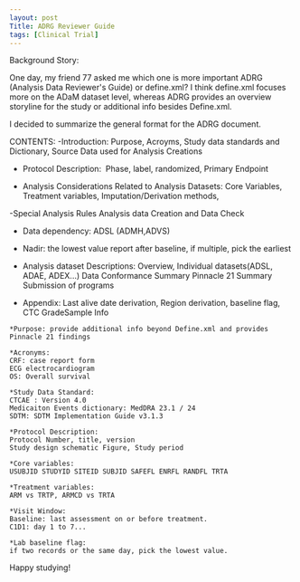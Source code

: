 ```yaml
---
layout: post
Title: ADRG Reviewer Guide
tags: [Clinical Trial]
---
```

Background Story:

One day, my friend 77 asked me which one is more important ADRG (Analysis Data Reviewer's Guide) or define.xml? I think define.xml focuses more on the ADaM dataset level, whereas ADRG provides an overview storyline for the study or additional info besides Define.xml. 

I decided to summarize the general format for the ADRG document.

CONTENTS:
-Introduction:
Purpose, Acroyms, Study data standards and Dictionary, Source Data used for Analysis Creations 

- Protocol Description: 
Phase, label, randomized, Primary Endpoint

- Analysis Considerations Related to Analysis Datasets:
Core Variables, Treatment variables, Imputation/Derivation methods,

-Special Analysis Rules
Analysis data Creation and Data Check

- Data dependency: ADSL (ADMH,ADVS)

- Nadir: the lowest value report after baseline, if multiple, pick the earliest

- Analysis dataset Descriptions:
Overview, Individual datasets(ADSL, ADAE, ADEX...)
Data Conformance Summary
Pinnacle 21 Summary
Submission of programs 

- Appendix:
Last alive date derivation, Region derivation, baseline flag, CTC GradeSample Info



```
*Purpose: provide additional info beyond Define.xml and provides Pinnacle 21 findings

*Acronyms:
CRF: case report form
ECG electrocardiogram
OS: Overall survival

*Study Data Standard:
CTCAE : Version 4.0
Medicaiton Events dictionary: MedDRA 23.1 / 24 
SDTM: SDTM Implementation Guide v3.1.3

*Protocol Description:
Protocol Number, title, version
Study design schematic Figure, Study period

*Core variables:
USUBJID STUDYID SITEID SUBJID SAFEFL ENRFL RANDFL TRTA 

*Treatment variables:
ARM vs TRTP, ARMCD vs TRTA 

*Visit Window:
Baseline: last assessment on or before treatment.
C1D1: day 1 to 7...

*Lab baseline flag:
if two records or the same day, pick the lowest value.

```

Happy studying!
